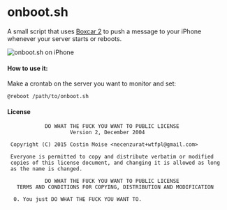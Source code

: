 onboot.sh
=======
A small script that uses [Boxcar 2](https://itunes.apple.com/us/app/boxcar-2/id782987891?mt=8) to push a message to your iPhone whenever your server starts or reboots.


![onboot.sh on iPhone](https://i.imgur.com/Su5ZfKs.png)

#### How to use it:
Make a crontab on the server you want to monitor and set:
````
@reboot /path/to/onboot.sh
````

#### License
````
            DO WHAT THE FUCK YOU WANT TO PUBLIC LICENSE
                    Version 2, December 2004

 Copyright (C) 2015 Costin Moise <necenzurat+wtfpl@gmail.com>

 Everyone is permitted to copy and distribute verbatim or modified
 copies of this license document, and changing it is allowed as long
 as the name is changed.

            DO WHAT THE FUCK YOU WANT TO PUBLIC LICENSE
   TERMS AND CONDITIONS FOR COPYING, DISTRIBUTION AND MODIFICATION

  0. You just DO WHAT THE FUCK YOU WANT TO.
````
